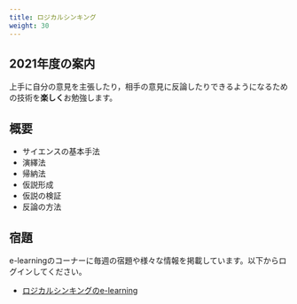 ```yaml
---
title: ロジカルシンキング
weight: 30
---
```


## 2021年度の案内

上手に自分の意見を主張したり，相手の意見に反論したりできるようになるための技術を**楽しく**お勉強します。

##  概要
-  サイエンスの基本手法
-  演繹法
-  帰納法
-  仮説形成
-  仮説の検証
-  反論の方法

##  宿題

e-learningのコーナーに毎週の宿題や様々な情報を掲載しています。以下からログインしてください。

- [ロジカルシンキングのe-learning](https://mdcs4s.cc.yamaguchi-u.ac.jp/moodle/course/view.php?id=50910&noprocess)
